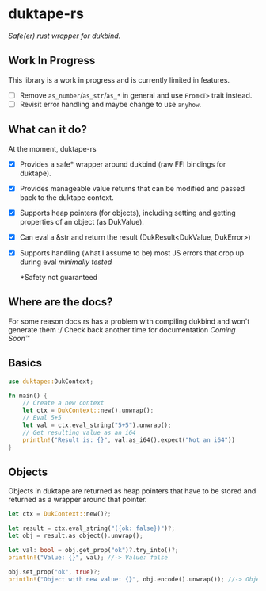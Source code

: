 #  duktape-rs

*Safe(er) rust wrapper for dukbind.*

## Work In Progress
This library is a work in progress and is currently limited in features.

 - [ ] Remove `as_number`/`as_str`/`as_*` in general and use `From<T>` trait instead.
 - [ ] Revisit error handling and maybe change to use `anyhow`.

## What can it do?
At the moment, duktape-rs

 - [x] Provides a safe* wrapper around dukbind (raw FFI bindings for duktape).
 - [x] Provides manageable value returns that can be modified and passed back to the duktape context.
 - [x] Supports heap pointers (for objects), including setting and getting properties of an object (as DukValue).
 - [x] Can eval a &str and return the result (DukResult<DukValue, DukError>)
 - [x] Supports handling (what I assume to be) most JS errors that crop up during eval *minimally tested*
 
    *Safety not guaranteed
## Where are the docs?
For some reason docs.rs has a problem with compiling dukbind and won't generate them :/
Check back another time for documentation *Coming Soon™*

## Basics

```rust
use duktape::DukContext;

fn main() {
    // Create a new context
    let ctx = DukContext::new().unwrap();
    // Eval 5+5
    let val = ctx.eval_string("5+5").unwrap();
    // Get resulting value as an i64
    println!("Result is: {}", val.as_i64().expect("Not an i64"))
}
```

## Objects
Objects in duktape are returned as heap pointers that have to be stored and returned as a wrapper around that pointer.

```rust
let ctx = DukContext::new()?;

let result = ctx.eval_string("({ok: false})")?;
let obj = result.as_object().unwrap();

let val: bool = obj.get_prop("ok")?.try_into()?;
println!("Value: {}", val); //-> Value: false

obj.set_prop("ok", true)?;
println!("Object with new value: {}", obj.encode().unwrap()); //-> Object with new value: {"ok":true}

```

